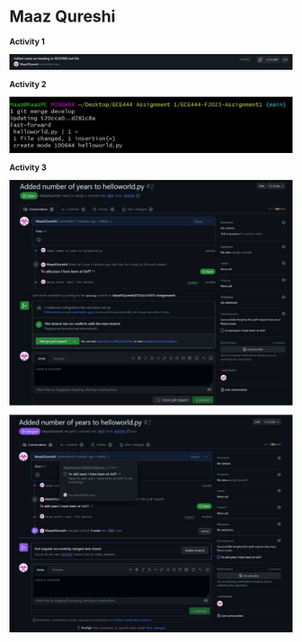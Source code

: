 # Maaz Qureshi

**Activity 1**

![](images/Activity1.JPG)

**Activity 2**

![](images/Activity2.JPG)

**Activity 3**

![](images/Activity3A.JPG)

![](images/Activity3B.JPG)
